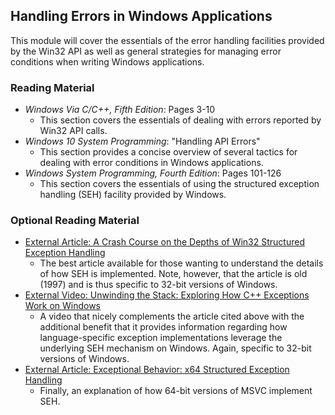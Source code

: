 ## Handling Errors in Windows Applications

This module will cover the essentials of the error handling facilities provided by the Win32 API as well as general strategies for managing error conditions when writing Windows applications.

### Reading Material

- _Windows Via C/C++, Fifth Edition_: Pages 3-10
    - This section covers the essentials of dealing with errors reported by Win32 API calls.
- _Windows 10 System Programming_: "Handling API Errors"
    - This section provides a concise overview of several tactics for dealing with error conditions in Windows applications.
- _Windows System Programming, Fourth Edition_: Pages 101-126
    - This section covers the essentials of using the structured exception handling (SEH) facility provided by Windows.

### Optional Reading Material

- [External Article: A Crash Course on the Depths of Win32 Structured Exception Handling](http://bytepointer.com/resources/pietrek_crash_course_depths_of_win32_seh.htm)
    - The best article available for those wanting to understand the details of how SEH is implemented. Note, however, that the article is old (1997) and is thus specific to 32-bit versions of Windows.
- [External Video: Unwinding the Stack: Exploring How C++ Exceptions Work on Windows](https://www.youtube.com/results?search_query=james+mcnellis+unwind)
    - A video that nicely complements the article cited above with the additional benefit that it provides information regarding how language-specific exception implementations leverage the underlying SEH mechanism on Windows. Again, specific to 32-bit versions of Windows.
- [External Article: Exceptional Behavior: x64 Structured Exception Handling](http://www.osronline.com/article.cfm%5Earticle=469.htm)
    - Finally, an explanation of how 64-bit versions of MSVC implement SEH.